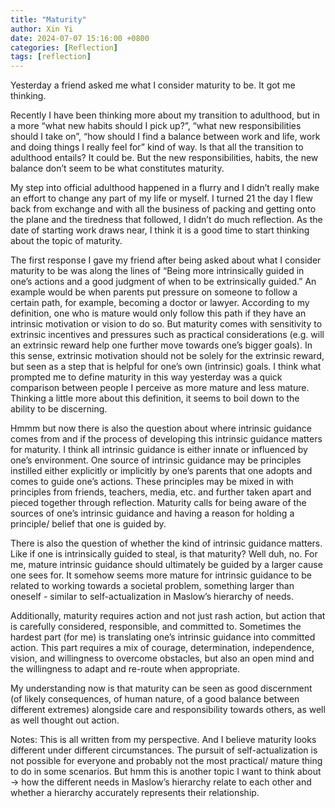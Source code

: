 ```yaml
---
title: "Maturity"
author: Xin Yi
date: 2024-07-07 15:16:00 +0800
categories: [Reflection]
tags: [reflection]
---
```



Yesterday a friend asked me what I consider maturity to be. It got me thinking. 

Recently I have been thinking more about my transition to adulthood, but in a more “what new habits should I pick up?”, “what new responsibilities should I take on”, “how should I find a balance between work and life, work and doing things I really feel for” kind of way. Is that all the transition to adulthood entails? It could be. But the new responsibilities, habits, the new balance don’t seem to be what constitutes maturity. 

My step into official adulthood happened in a flurry and I didn’t really make an effort to change any part of my life or myself. I turned 21 the day I flew back from exchange and with all the business of packing and getting onto the plane and the tiredness that followed, I didn’t do much reflection. As the date of starting work draws near, I think it is a good time to start thinking about the topic of maturity.

The first response I gave my friend after being asked about what I consider maturity to be was along the lines of “Being more intrinsically guided in one’s actions and a good judgment of when to be extrinsically guided.” An example would be when parents put pressure on someone to follow a certain path, for example, becoming a doctor or lawyer. According to my definition, one who is mature would only follow this path if they have an intrinsic motivation or vision to do so. But maturity comes with sensitivity to extrinsic incentives and pressures such as practical considerations (e.g. will an extrinsic reward help one further move towards one’s bigger goals). In this sense, extrinsic motivation should not be solely for the extrinsic reward, but seen as a step that is helpful for one’s own (intrinsic) goals. I think what prompted me to define maturity in this way yesterday was a quick comparison between people I perceive as more mature and less mature. Thinking a little more about this definition, it seems to boil down to the ability to be discerning.

Hmmm but now there is also the question about where intrinsic guidance comes from and if the process of developing this intrinsic guidance matters for maturity. I think all intrinsic guidance is either innate or influenced by one’s environment. One source of intrinsic guidance may be principles instilled either explicitly or implicitly by one’s parents that one adopts and comes to guide one’s actions. These principles may be mixed in with principles from friends, teachers, media, etc. and further taken apart and pieced together through reflection. Maturity calls for being aware of the sources of one’s intrinsic guidance and having a reason for holding a principle/ belief that one is guided by.

There is also the question of whether the kind of intrinsic guidance matters. Like if one is intrinsically guided to steal, is that maturity? Well duh, no. For me, mature intrinsic guidance should ultimately be guided by a larger cause one sees for. It somehow seems more mature for intrinsic guidance to be related to working towards a societal problem, something larger than oneself - similar to self-actualization in Maslow’s hierarchy of needs. 

Additionally, maturity requires action and not just rash action, but action that is carefully considered, responsible, and committed to. Sometimes the hardest part (for me) is translating one’s intrinsic guidance into committed action. This part requires a mix of courage, determination, independence, vision, and willingness to overcome obstacles, but also an open mind and the willingness to adapt and re-route when appropriate.

My understanding now is that maturity can be seen as good discernment (of likely consequences, of human nature, of a good balance between different extremes) alongside care and responsibility towards others, as well as well thought out action.

Notes: This is all written from my perspective. And I believe maturity looks different under different circumstances. The pursuit of self-actualization is not possible for everyone and probably not the most practical/ mature thing to do in some scenarios. But hmm this is another topic I want to think about → how the different needs in Maslow’s hierarchy relate to each other and whether a hierarchy accurately represents their relationship.
